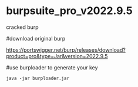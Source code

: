 # burpsuite_pro_v2022.9.5
cracked burp

#download original burp

https://portswigger.net/burp/releases/download?product=pro&type=Jar&version=2022.9.5

#use burploader to generate your key

    java -jar burploader.jar
